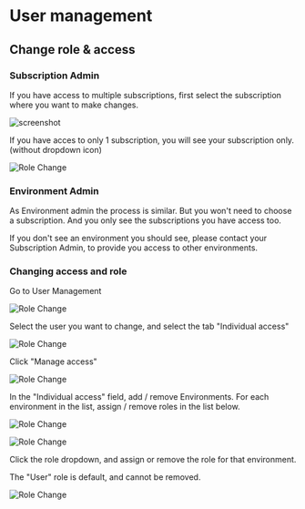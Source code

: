 # User management

## Change role & access

### Subscription Admin

If you have access to multiple subscriptions, first select the subscription where you want to make changes.

![screenshot](https://chilipublishdocs.imgix.net/CHILI_GraFx/users/changerole01.png)

If you have acces to only 1 subscription, you will see your subscription only. (without dropdown icon)

![Role Change](https://chilipublishdocs.imgix.net/CHILI_GraFx/users/changerole08.png)

### Environment Admin

As Environment admin the process is similar. But you won't need to choose a subscription. And you only see the subscriptions you have access too.

If you don't see an environment you should see, please contact your Subscription Admin, to provide you access to other environments.

### Changing access and role

Go to User Management

![Role Change](https://chilipublishdocs.imgix.net/CHILI_GraFx/users/changerole02.png)

Select the user you want to change, and select the tab "Individual access"

![Role Change](https://chilipublishdocs.imgix.net/CHILI_GraFx/users/changerole04_2.png)


Click "Manage access"

![Role Change](https://chilipublishdocs.imgix.net/CHILI_GraFx/users/changerole04_3.png)

In the "Individual access" field, add / remove Environments.
For each environment in the list, assign / remove roles in the list below.

![Role Change](https://chilipublishdocs.imgix.net/CHILI_GraFx/users/changerole05.png)

![Role Change](https://chilipublishdocs.imgix.net/CHILI_GraFx/users/changerole06.png)

Click the role dropdown, and assign or remove the role for that environment.

The "User" role is default, and cannot be removed.

![Role Change](https://chilipublishdocs.imgix.net/CHILI_GraFx/users/changerole07.png)
